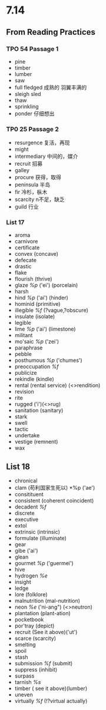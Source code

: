 # 7.14
## From Reading Practices
### TPO 54 Passage 1
* pine
* timber
* lumber
* saw
* full fledged 成熟的 羽翼丰满的
* sleigh sled
* thaw
* sprinkling
* ponder 仔细想出
### TP0 25 Passage 2
* resurgence 复活，再现
* might
* intermediary 中间的，媒介
* recruit 招募
* galley
* procure 获得，取得
* peninsula 半岛
* fir 冷杉，枞木
* scarcity n不足，缺乏
* guild 行业

### List 17
* aroma
* carnivore
* certificate
* convex (concave)
* defecate
* drastic
* flake
* flourish (thrive)
* glaze *%p* ('ei') (porcelain)
* harsh
* hind *%p* ('ai') (hinder)
* hominid (primitive)
* illegible *%f* (?vague,?obscure)
* insulate     (isolate)
* legible
* lime *%p* ('ai') (limestone)
* militant
* mo'saic *%p* ('zei')
* paraphrase
* pebble
* posthumous *%p* ('chumes')
* preoccupation *%f* 
* publicize
* rekindle (kindle)
* rental (rental service) (<>rendition)
* revision
* rite
* rugged ('i')(<>rug)
* sanitation (sanitary)
* stark
* swell
* tactic
* undertake
* vestige (remnent)
* wax

## List 18
* chronical
* clam (苟利国家生死以) *%p ('ae')
* consitituent
* consistent (coherent coincident)
* decadent *%f*
* discrete
* executive
* extol
* extrinsic (intrinsic)
* formulate (illuminate)
* gear
* gibe ('ai')
* glean
* gourmet *%p* ('guermei')
* hive
* hydrogen *%e*
* insight
* ledge
* lore (folklore)
* malnutrition (mal-nutrition)
* neon *%e* ('ni-ang") (<>neutron)
* plantation (plant-ation)
* pocketbook
* por'tray (depict)
* recruit (See it above)('ut')
* scarce (scarcity)
* smelting
* spoil
* stash
* submission *%f* (submit)
* suppress (inhibit)
* surpass
* tarnish *%s*
* timber ( see it above)(lumber)
* uneven
* virtually *%f* (!?virtual actually)